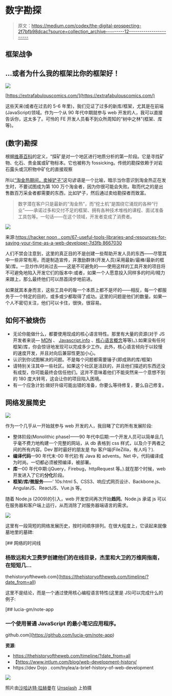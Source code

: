 # 数字勘探

> 原文：<https://medium.com/codex/the-digital-prospecting-2f7bfb98dcac?source=collection_archive---------12----------------------->

## 框架战争

## …或者为什么我的框架比你的框架好！

![](img/a7e9d4ef1bbf049a29c457d8399baa7f.png)

[https://extrafabulouscomics.com/](https://extrafabulouscomics.com/)

这些天来(或者在过去的 5-6 年里)，我们见证了过多的新库/框架，尤其是在前端(JavaScript)领域。作为一个从 90 年代中期就参与 web 开发的人，我可以直接告诉你，这太多了。可怜的 FE 开发人员看不到众所周知的“树中之林”(框架、库等)。

## (数字)勘探

根据[维基百科](https://en.wikipedia.org/wiki/Prospecting)的定义，“探矿是对一个地区进行地质分析的第一阶段。它是寻找矿物、化石、贵金属或矿物标本。它也被称为 fossicking。传统的勘探依赖于对岩石露头或沉积物中矿化的直接观察

所以[“淘金热期间，卖掉铲子”](https://news.ycombinator.com/item?id=19018438#:~:text=So%20the%20saying%20%22during%20a,because%20you%20will%20probably%20fail.)这句谚语是一个比喻，暗示当你意识到淘金热正在发生时，不要试图成为第 100 万个淘金者，因为你很可能会失败。取而代之的是出售数百万采金者都需要的东西，比如铲子，然后通过卖给勘探者而致富。

> 数字潜在客户只是最新的“淘金热”，而“挖土机”是围绕它涌现的各种“行业”——承诺过多和交付不足的框架、拥有各种技术堆栈的课程、面试准备工具包等。一句话——在这个领域，开发者变成了消费者。

![](img/0b2e29d695805faed356d599845b456f.png)

来源:[https://hacker noon . com/67-useful-tools-libraries-and-resources-for-saving-your-time-as-a-web-developer-7d3fb 8667030](https://hackernoon.com/67-useful-tools-libraries-and-resources-for-saving-your-time-as-a-web-developer-7d3fb8667030)

人们不禁会注意到，这里的真正目的不是创建一些帮助开发人员的东西——尽管其中一些非常有用，而是制造宣传，并激励群体(开发人员)采用最新/最棒/最新的框架/库。一旦炒作/时尚过去——这是不可避免的——使用这样的工具开发的项目将不可避免地陷入开发它们的版本中:或者，如果一个人愿意投入同样多的时间/精力来跟上，那么最终他们可以昂首阔步地前进。

如果就其本身而言，这些工具中的每一个本质上都不是坏的——相反，每一个都服务于一个特定的目的，或多或少都取得了成功。这里的问题是他们的数量。如果一个人不密切关注，他们可以卡住，很快，很容易。

## 如何不被烧伤

*   无论你能做什么，都要使用现成的核心语言特性。那里有大量的资源(对于 JS 开发者来说— [MDN](https://developer.mozilla.org/en-US/) 、 [Javascript.info](https://javascript.info/) 、[核心语言概念](http://dmitrysoshnikov.com/ecmascript/javascript-the-core-2nd-edition/)等等)。).如果没有任何框架/库，你会惊讶地发现可以完成多少工作。此外，核心语言倾向于以较慢的速度开发，并且对向后兼容性更加小心。
*   认识到你试图解决的问题。不是每个问题都需要锤子(即成熟的库/框架)
*   请特别关注其中一些社区。如果这个社区是活跃的，并且他们描述的东西还没有成型，你可能最终会信任他们。这并不意味着他们不能突然来一个意想不到的 180 度大转弯，这会让你的项目陷入困境。
*   有一个应急计划:做好升级可能出错的准备，你要么等待修复，要么自己修复。

## 网络发展简史

![](img/4214609a8714d2be63b60f9f272645c3.png)

作为一个几乎从一开始就参与 web 开发的人，我目睹了它的所有发展阶段:

*   整体阶段(Monolithic phase)——90 年代中后期:一个开发人员可以简单且几乎毫不费力地构建一个完整的网站，从 db 表格到 css 样式，以及介于两者之间的所有内容。Dev 那时最好的朋友是 ftp 客户端(FileZilla，有人吗？).
*   **编译代码**—90 年代末-00 年代初:有 Java 和 advents。Net 中，代码编译成为时尚。一切都必须被预编译，被部署。
*   **库**—00 年代中期:(jQuery，Firebug，httpRequest 等。).就在那个时候，web 开发进入了它的**分化**阶段。
*   **框架/库/微服务**——' 10s:html 5、CSS3、响应式网页设计、Backbone.js、AngularJS、ReactJS、Vue.js 等。

随着 Node.js (2009)的引入，web 开发空间再次开始**趋同**。Node.js 承诺 js 可以在服务器和客户端上运行，从而消除了对服务器端语言的需求。

![](img/c2fcca693719b8f239105ce1451377fd.png)

这里有一段简短的网络发展历史，按时间顺序排列。在很大程度上，它读起来就像墓地里的墓碑:

[](https://thehistoryoftheweb.com/timeline/?date_from=all) [## 网络的时间线

### 杨致远和大卫费罗创建他们的在线目录，杰里和大卫的万维网指南，在短短几…

thehistoryoftheweb.com](https://thehistoryoftheweb.com/timeline/?date_from=all) 

这里不是结论，而是一个通过使用核心编程语言特性(这里是 JS)可以完成什么的例子:

[](https://github.com/lucia-gm/note-app) [## lucia-gm/note-app

### 一个使用普通 JavaScript 的最小笔记应用程序。

github.com](https://github.com/lucia-gm/note-app) 

**资源**:

*   https://thehistoryoftheweb.com/timeline/?date_from=all
*   【https://www.intlum.com/blog/web-development-history/ 
*   https://dev Dojo . com/tnylea/a-brief-history-of-web-development

![](img/9ebc150a5d389dced9d9e898e29436e9.png)

照片由[沙哈达特·拉赫曼](https://unsplash.com/@hishahadat?utm_source=medium&utm_medium=referral)在 [Unsplash](https://unsplash.com?utm_source=medium&utm_medium=referral) 上拍摄